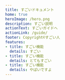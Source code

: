 ```yaml
---
title: すごいドキュメント
home: true
heroImage: /hero.png
description: すごい説明
actionText: すごいガイドへ
actionLink: /guide/
footer: Copyright©すごい人
features:
- title: すごい機能
  details: すごい
- title: すごい機能
  details: とてもすごい
- title: すごい機能
  details: やばいですよ
---
```


